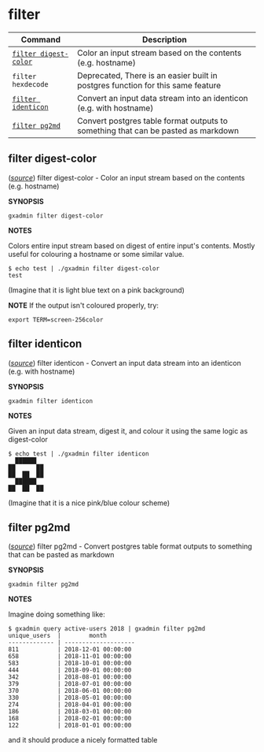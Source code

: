 # filter

Command | Description
------- | -----------
[`filter digest-color`](#filter-digest-color) | Color an input stream based on the contents (e.g. hostname)
`filter hexdecode` | Deprecated, There is an easier built in postgres function for this same feature
[`filter identicon`](#filter-identicon) | Convert an input data stream into an identicon (e.g. with hostname)
[`filter pg2md`](#filter-pg2md) | Convert postgres table format outputs to something that can be pasted as markdown

## filter digest-color

([*source*](https://github.com/usegalaxy-eu/gxadmin/search?q=filter_pg2md&type=Code))
filter digest-color -  Color an input stream based on the contents (e.g. hostname)

**SYNOPSIS**

    gxadmin filter digest-color

**NOTES**

Colors entire input stream based on digest of entire input's contents.
Mostly useful for colouring a hostname or some similar value.

    $ echo test | ./gxadmin filter digest-color
    test

(Imagine that it is light blue text on a pink background)

**NOTE** If the output isn't coloured properly, try:

    export TERM=screen-256color


## filter identicon

([*source*](https://github.com/usegalaxy-eu/gxadmin/search?q=filter_pg2md&type=Code))
filter identicon -  Convert an input data stream into an identicon (e.g. with hostname)

**SYNOPSIS**

    gxadmin filter identicon

**NOTES**

Given an input data stream, digest it, and colour it using the same logic as digest-color

    $ echo test | ./gxadmin filter identicon
      ██████
    ██      ██
    ██  ██  ██
      ██████
    ██  ██  ██

(Imagine that it is a nice pink/blue colour scheme)


## filter pg2md

([*source*](https://github.com/usegalaxy-eu/gxadmin/search?q=filter_pg2md&type=Code))
filter pg2md -  Convert postgres table format outputs to something that can be pasted as markdown

**SYNOPSIS**

    gxadmin filter pg2md

**NOTES**

Imagine doing something like:

    $ gxadmin query active-users 2018 | gxadmin filter pg2md
    unique_users  |        month
    ------------- | --------------------
    811           | 2018-12-01 00:00:00
    658           | 2018-11-01 00:00:00
    583           | 2018-10-01 00:00:00
    444           | 2018-09-01 00:00:00
    342           | 2018-08-01 00:00:00
    379           | 2018-07-01 00:00:00
    370           | 2018-06-01 00:00:00
    330           | 2018-05-01 00:00:00
    274           | 2018-04-01 00:00:00
    186           | 2018-03-01 00:00:00
    168           | 2018-02-01 00:00:00
    122           | 2018-01-01 00:00:00

and it should produce a nicely formatted table

